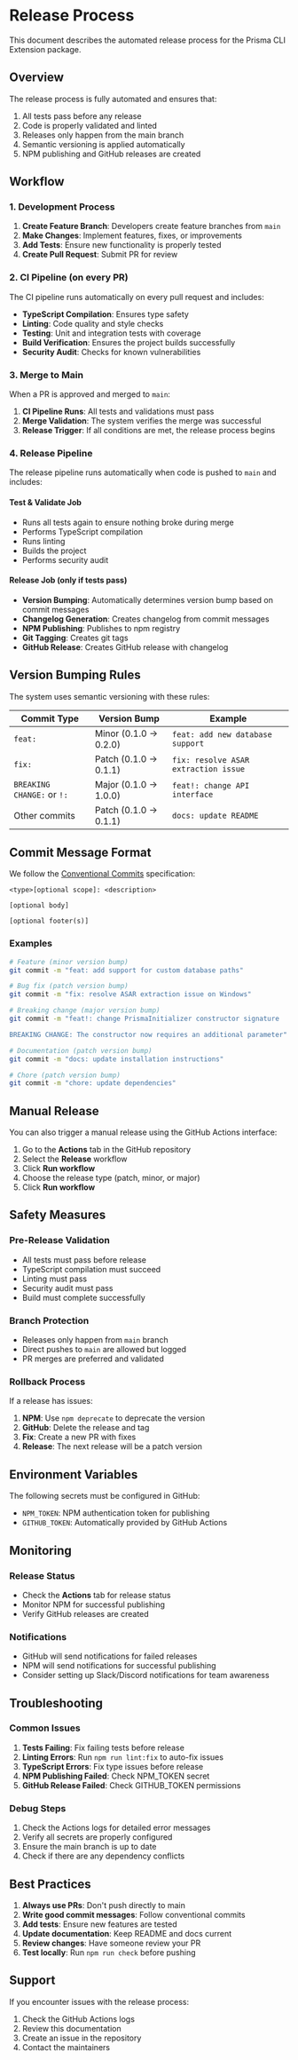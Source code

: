 # Release Process

This document describes the automated release process for the Prisma CLI Extension package.

## Overview

The release process is fully automated and ensures that:

1. All tests pass before any release
2. Code is properly validated and linted
3. Releases only happen from the main branch
4. Semantic versioning is applied automatically
5. NPM publishing and GitHub releases are created

## Workflow

### 1. Development Process

1. **Create Feature Branch**: Developers create feature branches from `main`
2. **Make Changes**: Implement features, fixes, or improvements
3. **Add Tests**: Ensure new functionality is properly tested
4. **Create Pull Request**: Submit PR for review

### 2. CI Pipeline (on every PR)

The CI pipeline runs automatically on every pull request and includes:

- **TypeScript Compilation**: Ensures type safety
- **Linting**: Code quality and style checks
- **Testing**: Unit and integration tests with coverage
- **Build Verification**: Ensures the project builds successfully
- **Security Audit**: Checks for known vulnerabilities

### 3. Merge to Main

When a PR is approved and merged to `main`:

1. **CI Pipeline Runs**: All tests and validations must pass
2. **Merge Validation**: The system verifies the merge was successful
3. **Release Trigger**: If all conditions are met, the release process begins

### 4. Release Pipeline

The release pipeline runs automatically when code is pushed to `main` and includes:

#### Test & Validate Job

- Runs all tests again to ensure nothing broke during merge
- Performs TypeScript compilation
- Runs linting
- Builds the project
- Performs security audit

#### Release Job (only if tests pass)

- **Version Bumping**: Automatically determines version bump based on commit messages
- **Changelog Generation**: Creates changelog from commit messages
- **NPM Publishing**: Publishes to npm registry
- **Git Tagging**: Creates git tags
- **GitHub Release**: Creates GitHub release with changelog

## Version Bumping Rules

The system uses semantic versioning with these rules:

| Commit Type                | Version Bump          | Example                              |
| -------------------------- | --------------------- | ------------------------------------ |
| `feat:`                    | Minor (0.1.0 → 0.2.0) | `feat: add new database support`     |
| `fix:`                     | Patch (0.1.0 → 0.1.1) | `fix: resolve ASAR extraction issue` |
| `BREAKING CHANGE:` or `!:` | Major (0.1.0 → 1.0.0) | `feat!: change API interface`        |
| Other commits              | Patch (0.1.0 → 0.1.1) | `docs: update README`                |

## Commit Message Format

We follow the [Conventional Commits](https://www.conventionalcommits.org/) specification:

```
<type>[optional scope]: <description>

[optional body]

[optional footer(s)]
```

### Examples

```bash
# Feature (minor version bump)
git commit -m "feat: add support for custom database paths"

# Bug fix (patch version bump)
git commit -m "fix: resolve ASAR extraction issue on Windows"

# Breaking change (major version bump)
git commit -m "feat!: change PrismaInitializer constructor signature

BREAKING CHANGE: The constructor now requires an additional parameter"

# Documentation (patch version bump)
git commit -m "docs: update installation instructions"

# Chore (patch version bump)
git commit -m "chore: update dependencies"
```

## Manual Release

You can also trigger a manual release using the GitHub Actions interface:

1. Go to the **Actions** tab in the GitHub repository
2. Select the **Release** workflow
3. Click **Run workflow**
4. Choose the release type (patch, minor, or major)
5. Click **Run workflow**

## Safety Measures

### Pre-Release Validation

- All tests must pass before release
- TypeScript compilation must succeed
- Linting must pass
- Security audit must pass
- Build must complete successfully

### Branch Protection

- Releases only happen from `main` branch
- Direct pushes to `main` are allowed but logged
- PR merges are preferred and validated

### Rollback Process

If a release has issues:

1. **NPM**: Use `npm deprecate` to deprecate the version
2. **GitHub**: Delete the release and tag
3. **Fix**: Create a new PR with fixes
4. **Release**: The next release will be a patch version

## Environment Variables

The following secrets must be configured in GitHub:

- `NPM_TOKEN`: NPM authentication token for publishing
- `GITHUB_TOKEN`: Automatically provided by GitHub Actions

## Monitoring

### Release Status

- Check the **Actions** tab for release status
- Monitor NPM for successful publishing
- Verify GitHub releases are created

### Notifications

- GitHub will send notifications for failed releases
- NPM will send notifications for successful publishing
- Consider setting up Slack/Discord notifications for team awareness

## Troubleshooting

### Common Issues

1. **Tests Failing**: Fix failing tests before release
2. **Linting Errors**: Run `npm run lint:fix` to auto-fix issues
3. **TypeScript Errors**: Fix type issues before release
4. **NPM Publishing Failed**: Check NPM_TOKEN secret
5. **GitHub Release Failed**: Check GITHUB_TOKEN permissions

### Debug Steps

1. Check the Actions logs for detailed error messages
2. Verify all secrets are properly configured
3. Ensure the main branch is up to date
4. Check if there are any dependency conflicts

## Best Practices

1. **Always use PRs**: Don't push directly to main
2. **Write good commit messages**: Follow conventional commits
3. **Add tests**: Ensure new features are tested
4. **Update documentation**: Keep README and docs current
5. **Review changes**: Have someone review your PR
6. **Test locally**: Run `npm run check` before pushing

## Support

If you encounter issues with the release process:

1. Check the GitHub Actions logs
2. Review this documentation
3. Create an issue in the repository
4. Contact the maintainers

